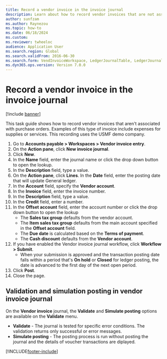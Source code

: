 ```yaml
--- 
title: Record a vendor invoice in the invoice journal
description: Learn about how to record vendor invoices that are not associated with purchase orders, including a step-by-step process. 
author: sunfzam
ms.author: Raynezou
ms.topic: how-to
ms.date: 06/18/2024
ms.custom:
ms.reviewer: twheeloc
audience: Application User 
ms.search.region: Global
ms.search.validFrom: 2016-06-30
ms.search.form: VendInvoiceWorkspace, LedgerJournalTable, LedgerJournalTransVendInvoice
ms.dyn365.ops.version: Version 7.0.0 
---
```


# Record a vendor invoice in the invoice journal

[!include [banner](../../includes/banner.md)]

This task guide shows how to record vendor invoices that aren't associated with purchase orders. Examples of this type of invoice include expenses for supplies or services. This recording uses the USMF demo company.

1. Go to **Accounts payable > Workspaces > Vendor invoice entry**.
2. On the **Action pane**, click **New invoice journal**.
3. Click **New**.
4. In the **Name** field, enter the journal name or click the drop down button to open the lookup.
5. In the **Description** field, type a value.
6. On the **Action pane**, click **Lines**. In the **Date** field, enter the posting date that will update General ledger.  
7. In the **Account** field, specify the **Vendor account**.
8. In the **Invoice** field, enter the invoice number.
9. In the **Description** field, type a value.
10. In the **Credit** field, enter a number.
11. In the **Offset account** field, enter the account number or click the drop down button to open the lookup
    * The **Sales tax group** defaults from the vendor account.  
    * The **Item sales tax group** defaults from the main account specified in the **Offset account** field.  
    * The **Due date** is calculated based on the **Terms of payment**.  
    * The **Cash discount** defaults from the **Vendor account**.
12. If you have enabled the Vendor invoice journal workflow, click **Workflow > Submit**.
    * When your submission is approved and the transaction posting date falls within a period that's **On hold** or **Closed** for ledger posting, the date is advanced to the first day of the next open period.
13. Click **Post**.
14. Close the page.

## Validation and simulation posting in vendor invoice journal

On the **Vendor invoice** journal, the **Validate** and **Simulate posting** options are available on the **Validate** menu. 
 - **Validate** -  The journal is tested for specific error conditions. The validation returns only successful or error messages. 
 - **Simulate posting** - The posting process is run without posting the journal and the details of voucher transactions are diplayed. 


[!INCLUDE[footer-include](../../../includes/footer-banner.md)]
